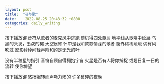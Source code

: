 ```yaml
---
layout: post
title:  "夜与歌"
date:    2022-08-25 20:43:32 +0800
categories: daily_writing
---
```


按下播放键
音符从歌者的麦克风中逃跑
随机得四处飘荡
地平线从歌喉中延展
乌黑的头发，墨泼的裙
天空展臂
怀中是我和款款情深的歌者
窗外稀稀疏疏
偶有风吹过
影影绰绰间轻声附和的是无光的叶

没有半粒星的指引
音符自顾自得拥抱宇宙
火星是否有人将你捕捉
或是日复一日的流转
使你仰望

按下播放键
悠扬婉转而声嘶力竭的
许多破碎的夜晚